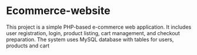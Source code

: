 # Ecommerce-website
This project is a simple PHP-based e-commerce web application. It includes user registration, login, product listing, cart management, and checkout preparation. The system uses MySQL database with tables for users, products and cart
